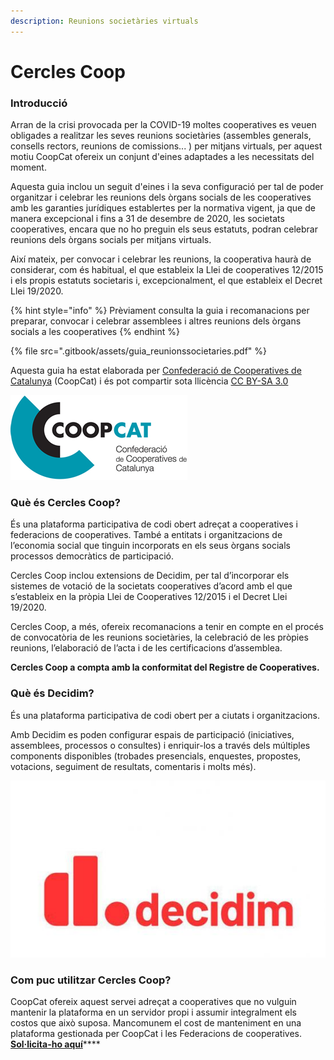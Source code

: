 ```yaml
---
description: Reunions societàries virtuals
---
```


# Cercles Coop

### Introducció

Arran de la crisi provocada per la COVID-19 moltes cooperatives es veuen obligades a realitzar les seves reunions societàries \(assembles generals, consells rectors, reunions de comissions... \) per mitjans virtuals, per aquest motiu CoopCat ofereix un conjunt d'eines adaptades a les necessitats del moment.

Aquesta guia inclou un seguit d'eines i la seva configuració per tal de poder organitzar i celebrar les reunions dels òrgans socials de les cooperatives amb les garanties jurídiques establertes per la normativa vigent, ja que de manera excepcional i fins a 31 de desembre de 2020, les societats cooperatives, encara que no ho preguin els seus estatuts, podran celebrar reunions dels òrgans socials per mitjans virtuals.

Així mateix, per convocar i celebrar les reunions, la cooperativa haurà de considerar, com és habitual, el que estableix la Llei de cooperatives 12/2015 i els propis estatuts societaris i, excepcionalment, el que estableix el Decret Llei 19/2020. 

{% hint style="info" %}
Prèviament consulta la guia i recomanacions per preparar, convocar i celebrar assemblees i altres reunions dels òrgans socials a les cooperatives
{% endhint %}

{% file src=".gitbook/assets/guia\_reunionssocietaries.pdf" %}

Aquesta guia ha estat elaborada per [Confederació de Cooperatives de Catalunya](https://www.cooperativescatalunya.coop/) \(CoopCat\) i és pot compartir sota llicència [CC BY-SA 3.0](https://creativecommons.org/licenses/by-sa/3.0/) 

![](.gitbook/assets/ccoopcat.jpg)

### Què és Cercles Coop?

És una plataforma participativa de codi obert adreçat a cooperatives i federacions de cooperatives. També a entitats i organitzacions de l’economia social que tinguin incorporats en els seus òrgans socials processos democràtics de participació.

Cercles Coop inclou extensions de Decidim, per tal d’incorporar els sistemes de votació de la societats cooperatives d’acord amb el que s’estableix en la pròpia Llei de Cooperatives 12/2015 i el Decret Llei 19/2020.

Cercles Coop, a més, ofereix recomanacions a tenir en compte en el procés de convocatòria de les reunions societàries, la celebració de les pròpies reunions, l’elaboració de l’acta i de les certificacions d’assemblea.

**Cercles Coop a compta amb la conformitat del Registre de Cooperatives.**

### Què és Decidim?

És una plataforma participativa de codi obert per a ciutats i organitzacions.

Amb Decidim es poden configurar espais de participació \(iniciatives, assemblees, processos o consultes\) i enriquir-los a través dels múltiples components disponibles \(trobades presencials, enquestes, propostes, votacions, seguiment de resultats, comentaris i molts més\). 

![](.gitbook/assets/decidim.jpg)

### Com puc utilitzar **Cercles Coop**?

CoopCat ofereix aquest servei adreçat a cooperatives que no vulguin mantenir la plataforma en un servidor propi i assumir integralment els costos que això suposa. Mancomunem el cost de manteniment en una plataforma gestionada per CoopCat i les Federacions de cooperatives. [**Sol·licita-ho aquí**](mailto:ccc@cooperativescatalunya.coop%20%20%20)\*\*\*\*

